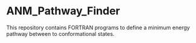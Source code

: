 # ANM_Pathway_Finder
This repository contains FORTRAN programs to define a minimum energy pathway between to conformational states.
